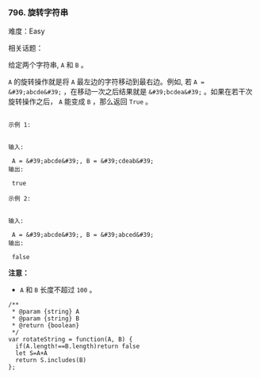 ### 796. 旋转字符串

难度：Easy

相关话题：

给定两个字符串,  `A` 和 `B` 。



 `A` 的旋转操作就是将 `A`  最左边的字符移动到最右边。例如, 若 `A = &#39;abcde&#39;` ，在移动一次之后结果就是 `&#39;bcdea&#39;` 。如果在若干次旋转操作之后， `A` 能变成 `B` ，那么返回 `True` 。





```

示例 1:


输入:

 A = &#39;abcde&#39;, B = &#39;cdeab&#39;
输出:

 true

示例 2:


输入:

 A = &#39;abcde&#39;, B = &#39;abced&#39;
输出:

 false
```


**注意：** 




* `A`  和 `B` 长度不超过 `100` 。






```
/**
 * @param {string} A
 * @param {string} B
 * @return {boolean}
 */
var rotateString = function(A, B) {
  if(A.length!==B.length)return false
  let S=A+A
  return S.includes(B)
};



```


